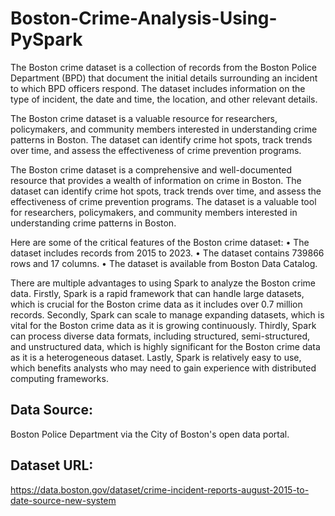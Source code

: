 # Boston-Crime-Analysis-Using-PySpark
The Boston crime dataset is a collection of records from the Boston Police Department (BPD) that document the initial details surrounding an incident to which BPD officers respond. The dataset includes information on the type of incident, the date and time, the location, and other relevant details.

The Boston crime dataset is a valuable resource for researchers, policymakers, and community members interested in understanding crime patterns in Boston. The dataset can identify crime hot spots, track trends over time, and assess the effectiveness of crime prevention programs.

The Boston crime dataset is a comprehensive and well-documented resource that provides a wealth of information on crime in Boston. The dataset can identify crime hot spots, track trends over time, and assess the effectiveness of crime prevention programs. The dataset is a valuable tool for researchers, policymakers, and community members interested in understanding crime patterns in Boston.

Here are some of the critical features of the Boston crime dataset:
•	The dataset includes records from 2015 to 2023.
•	The dataset contains 739866 rows and 17 columns.
•	The dataset is available from Boston Data Catalog.

There are multiple advantages to using Spark to analyze the Boston crime data. Firstly, Spark is a rapid framework that can handle large datasets, which is crucial for the Boston crime data as it includes over 0.7 million records. Secondly, Spark can scale to manage expanding datasets, which is vital for the Boston crime data as it is growing continuously. Thirdly, Spark can process diverse data formats, including structured, semi-structured, and unstructured data, which is highly significant for the Boston crime data as it is a heterogeneous dataset. Lastly, Spark is relatively easy to use, which benefits analysts who may need to gain experience with distributed computing frameworks.

## Data Source: 
Boston Police Department via the City of Boston's open data portal.

## Dataset URL: 
https://data.boston.gov/dataset/crime-incident-reports-august-2015-to-date-source-new-system



